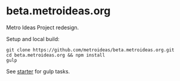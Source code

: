 # beta.metroideas.org

Metro Ideas Project redesign.

Setup and local build:

```
git clone https://github.com/metroideas/beta.metroideas.org.git  
cd beta.metroideas.org && npm install  
gulp
```

See [starter](https://github.com/metroideas/starter) for gulp tasks.
